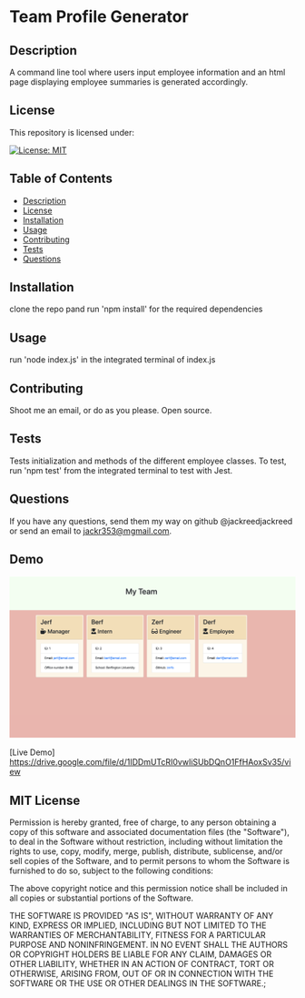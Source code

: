 
  # Team Profile Generator

  ## Description 
  
  A command line tool where users input employee information and an html page displaying employee summaries is generated accordingly.

  ## License 

  This repository is licensed under:   
  
  [![License: MIT](https://img.shields.io/badge/License-MIT-yellow.svg)](https://opensource.org/licenses/MIT)

  
  ## Table of Contents
  * [Description](#description)
  * [License](#license)
  * [Installation](#installation)
  * [Usage](#usage)
  * [Contributing](#contributing)
  * [Tests](#tests)
  * [Questions](#questions)

  ## Installation
  
  clone the repo pand run 'npm install' for the required dependencies

  ## Usage 
  
  run 'node index.js' in the integrated terminal of index.js

  ## Contributing 
  
  Shoot me an email, or do as you please. Open source.

  ## Tests
  
  Tests initialization and methods of the different employee classes. To test, run 'npm test' from the integrated terminal to test with Jest. 

  ## Questions 
  
  If you have any questions, send them my way on github @jackreedjackreed or send an email to jackr353@mgmail.com.

 ## Demo 

<img src="./src/team-profile-generator.png" alt="screnshot of application">

[Live Demo] https://drive.google.com/file/d/1IDDmUTcRI0vwIiSUbDQnO1FfHAoxSv35/view

  ## MIT License

  Permission is hereby granted, free of charge, to any person obtaining a copy
  of this software and associated documentation files (the "Software"), to deal
  in the Software without restriction, including without limitation the rights
  to use, copy, modify, merge, publish, distribute, sublicense, and/or sell
  copies of the Software, and to permit persons to whom the Software is
  furnished to do so, subject to the following conditions:

  The above copyright notice and this permission notice shall be included in all
  copies or substantial portions of the Software.

  THE SOFTWARE IS PROVIDED "AS IS", WITHOUT WARRANTY OF ANY KIND, EXPRESS OR
  IMPLIED, INCLUDING BUT NOT LIMITED TO THE WARRANTIES OF MERCHANTABILITY,
  FITNESS FOR A PARTICULAR PURPOSE AND NONINFRINGEMENT. IN NO EVENT SHALL THE
  AUTHORS OR COPYRIGHT HOLDERS BE LIABLE FOR ANY CLAIM, DAMAGES OR OTHER
  LIABILITY, WHETHER IN AN ACTION OF CONTRACT, TORT OR OTHERWISE, ARISING FROM,
  OUT OF OR IN CONNECTION WITH THE SOFTWARE OR THE USE OR OTHER DEALINGS IN THE
SOFTWARE.;
